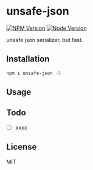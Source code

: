 # unsafe-json

[![NPM Version][npm-image]][npm-url]
[![Node Version][node-image]][node-url]

unsafe json serializer, but fast.

## Installation

```bash
npm i unsafe-json -S
```

## Usage



## Todo

- [ ] xxxx

## License

MIT

[npm-image]: https://img.shields.io/npm/v/unsafe-json.svg
[npm-url]: https://www.npmjs.com/package/unsafe-json
[node-image]: https://img.shields.io/badge/node.js-%3E=8-brightgreen.svg
[node-url]: https://nodejs.org/download/
